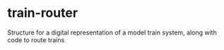 # train-router
Structure for a digital representation of a model train system, along with code to route trains
